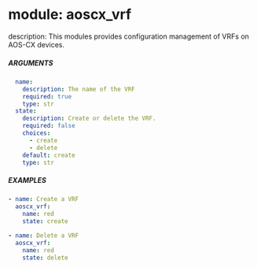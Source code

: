 # module: aoscx_vrf

description: This modules provides configuration management of VRFs on AOS-CX
devices.

##### ARGUMENTS

```YAML
  name:
    description: The name of the VRF
    required: true
    type: str
  state:
    description: Create or delete the VRF.
    required: false
    choices:
      - create
      - delete
    default: create
    type: str
```

##### EXAMPLES

```YAML
- name: Create a VRF
  aoscx_vrf:
    name: red
    state: create

- name: Delete a VRF
  aoscx_vrf:
    name: red
    state: delete
```
